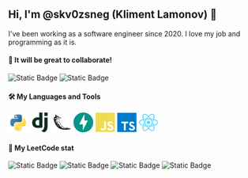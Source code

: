 ## Hi, I'm @skv0zsneg (Kliment Lamonov) 👋

I've been working as a software engineer since 2020. I love my job and programming as it is.

#### 🤝 It will be great to collaborate! 
<div>
  <img alt="Static Badge" src="https://img.shields.io/badge/Telegram-Contact_Me-blue?link=https%3A%2F%2Ft.me%2Fskv0zsneg">
  <img alt="Static Badge" src="https://img.shields.io/badge/Telegram-Blog_[RUS]-blue?link=https%3A%2F%2Ft.me%2Fskv0zsnegs">
</div>

#### 🛠️ My Languages and Tools
<div>
  <!-- Back -->
  <img src="https://github.com/devicons/devicon/blob/master/icons/python/python-original.svg" title="Python" alt="Python" width="40" height="40"/>
  <img src="https://github.com/devicons/devicon/blob/master/icons/django/django-plain.svg" title="Django" alt="Django" width="40" height="40"/>
  <img src="https://github.com/devicons/devicon/blob/master/icons/flask/flask-original.svg" title="Flask" alt="Flask" width="40" height="40"/>
  <img src="https://github.com/devicons/devicon/blob/master/icons/fastapi/fastapi-plain.svg" title="FastAPI" alt="FastAPI" width="40" height="40"/>
  <!-- Front -->
  <img src="https://github.com/devicons/devicon/blob/master/icons/javascript/javascript-plain.svg" title="Java Script" alt="Java Script" width="40" height="40"/>
  <img src="https://github.com/devicons/devicon/blob/master/icons/typescript/typescript-plain.svg" title="Type Script" alt="Type Script" width="40" height="40"/>
  <img src="https://github.com/devicons/devicon/blob/master/icons/react/react-original.svg" title="React" alt="React" width="40" height="40"/>
</div>

#### 🎒 My LeetCode stat
<div>
  <img alt="Static Badge" src="https://badges.peiyuan.ch/leetcode/skv0zsneg/solved?difficulty=all">
  <img alt="Static Badge" src="https://badges.peiyuan.ch/leetcode/skv0zsneg/solved?difficulty=hard">
  <img alt="Static Badge" src="https://badges.peiyuan.ch/leetcode/skv0zsneg/solved?difficulty=medium">
  <img alt="Static Badge" src="https://badges.peiyuan.ch/leetcode/skv0zsneg/solved?difficulty=easy">
</div>

